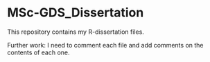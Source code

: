 # MSc-GDS_Dissertation
This repository contains my R-dissertation files. 

Further work: I need to comment each file and add comments on the contents of each one.
